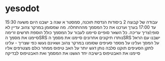 # yesodot
עבודה של קבוצה 2 ביסודות הנדסת תוכנה, סמסטר א שנה ב
ישבנו היום משעה 15:30 עד 17:00 בערך וערכנו את כל המסמך מההתחלה. מה שמסומן במרקר צהוב עדיין לא סופי\צריך עריכה. כל השאר סופיים
סיימנו לעבור על המסמך כולל הוספת תרשים זרימה
סיימנו את מסמך הSRS נותרו תיקונים אחרונים
סיימנו את מסמך הSRS
ישבנו עם הראל על המסך ועלינו על מספר סעיפים שסומנו במרקר צהוב ושאינם נעשו כפי שצריך - עלינו לתקן
הסעיפים תוקנו סלבה נותן דגש יותר על האב טיפוס ממחר כולם מצטרפים אליו
סיימנו את האבטיפוס בישיבה יחד
הגשנו את המסמך ואת האבטיפוס לבדיקה
